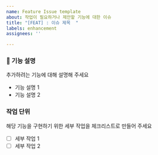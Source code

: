 ```yaml
---
name: Feature Issue template
about: 작업이 필요하거나 제안할 기능에 대한 이슈
title: "[FEAT] : 이슈 제목  "
labels: enhancement
assignees: ''

---
```


### 📒 기능 설명
추가하려는 기능에 대해 설명해 주세요 

- 기능 설명 1
- 기능 설명 2

### 작업 단위 
해당 기능을 구현하기 위한 세부 작업을 체크리스트로 만들어 주세요

- [ ] 세부 작업 1
- [ ] 세부 작업 2
